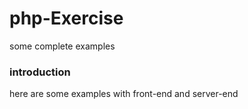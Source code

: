 # php-Exercise
some complete examples
### introduction
here are some examples with front-end and server-end
